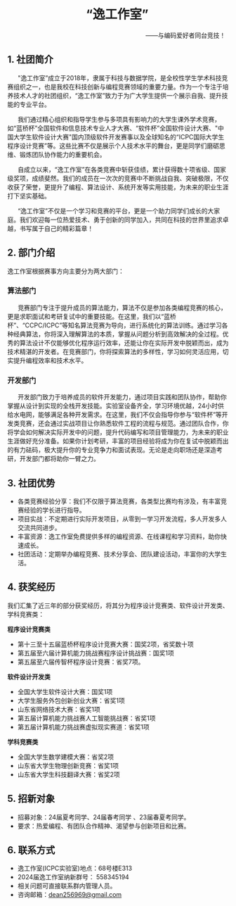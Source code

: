 # &nbsp;&nbsp;&nbsp;&nbsp;&nbsp;&nbsp;&nbsp;&nbsp;&nbsp;&nbsp;&nbsp;&nbsp;&nbsp;&nbsp;&nbsp;&nbsp;&nbsp;&nbsp;&nbsp;&nbsp;&nbsp;&nbsp;&nbsp;&nbsp;&nbsp;&nbsp; **“逸工作室”**

&nbsp;&nbsp;&nbsp;&nbsp;&nbsp;&nbsp;&nbsp;&nbsp;&nbsp;&nbsp;&nbsp;&nbsp;&nbsp;&nbsp;&nbsp;&nbsp;&nbsp;&nbsp;&nbsp;&nbsp;&nbsp;&nbsp;&nbsp;&nbsp;&nbsp;&nbsp;&nbsp;&nbsp;&nbsp;&nbsp;&nbsp;&nbsp;&nbsp;&nbsp;&nbsp;&nbsp;&nbsp;&nbsp;&nbsp;&nbsp;&nbsp;&nbsp;&nbsp;&nbsp;&nbsp;&nbsp;&nbsp;&nbsp;&nbsp;&nbsp;&nbsp;&nbsp;&nbsp;&nbsp;&nbsp;&nbsp;&nbsp;&nbsp;&nbsp;&nbsp;&nbsp;&nbsp;&nbsp;&nbsp;&nbsp;&nbsp;&nbsp;&nbsp;&nbsp;&nbsp;&nbsp;&nbsp;&nbsp;&nbsp;&nbsp;&nbsp;&nbsp;&nbsp;&nbsp;&nbsp;——与编码爱好者同台竞技！

## **1. 社团简介**

&nbsp;&nbsp;&nbsp;&nbsp;&nbsp;&nbsp;"逸工作室”成立于2018年，隶属于科技与数据学院，是全校性学生学术科技竞赛组织之一，也是我校在科技创新与编程竞赛领域的重要力量。作为一个专注于培养技术人才的社团组织，“逸工作室”致力于为广大学生提供一个展示自我、提升技能的专业平台。

&nbsp;&nbsp;&nbsp;&nbsp;&nbsp;&nbsp;我们通过精心组织和指导学生参与多项具有影响力的大学生课外学术竞赛，如“蓝桥杯”全国软件和信息技术专业人才大赛、“软件杯”全国软件设计大赛、"中国大学生软件设计大赛"国内顶级软件开发赛事以及全球知名的“ICPC国际大学生程序设计竞赛”等。这些比赛不仅是展示个人技术水平的舞台，更是同学们磨砺思维、锻炼团队协作能力的重要机会。

&nbsp;&nbsp;&nbsp;&nbsp;&nbsp;&nbsp;自成立以来，“逸工作室”在各类竞赛中斩获佳绩，累计获得数十项省级、国家级奖项，成绩斐然。我们的成员在一次次的竞赛中不断挑战自我、突破极限，不仅收获了荣誉，更提升了编程、算法设计、系统开发等实用技能，为未来的职业生涯打下坚实基础。

&nbsp;&nbsp;&nbsp;&nbsp;&nbsp;&nbsp;“逸工作室”不仅是一个学习和竞赛的平台，更是一个助力同学们成长的大家庭。我们欢迎每一位热爱技术、勇于创新的同学加入，共同在科技的世界里追求卓越，书写属于自己的精彩篇章！

## **2. 部门介绍**

逸工作室根据赛事方向主要分为两大部门：

### **算法部门**

&nbsp;&nbsp;&nbsp;&nbsp;&nbsp;&nbsp;竞赛部门专注于提升成员的算法能力，算法不仅是参加各类编程竞赛的核心，更是求职面试和考研复试中的重要技能。在这里，我们以“蓝桥杯”、“CCPC/ICPC”等知名算法竞赛为导向，进行系统化的算法训练。通过学习各种经典算法，你将深入理解算法的本质，掌握从问题分析到高效解决的全过程。优秀的算法设计不仅能够优化程序运行效率，还能让你在实际开发中脱颖而出，成为技术精湛的开发者。在竞赛部门，你将探索算法的多样性，学习如何灵活应用，切实提升编程效率和技术水平。

### **开发部门**

&nbsp;&nbsp;&nbsp;&nbsp;&nbsp;&nbsp;开发部门致力于培养成员的软件开发能力，通过项目实践和团队协作，帮助你掌握从设计到实现的全栈开发技能。实验室设备齐全，学习环境优越，24小时供给水电网，能够满足各种开发需求。在这里，我们不仅会指导你参与“软件杯”等开发类竞赛，还会通过实战项目让你熟悉软件工程的流程与规范。通过团队合作，你将学会如何解决实际开发中的问题，提升代码编写和项目管理能力，为未来的职业生涯做好充分准备。如果你计划考研，丰富的项目经验将成为你在复试中脱颖而出的有力砝码，极大提升你的专业竞争力和面试表现。无论是走向职场还是深造考研，开发部门都将助你一臂之力。

## **3. 社团优势**

- 各类竞赛经验分享：我们不仅限于算法竞赛，各类型比赛均有涉及，有丰富竞赛经验的学长进行指导。
- 项目实战：不定期进行实际开发项目，从零到一学习开发流程，多人开发多人交流共同进步。
- 丰富资源：逸工作室免费提供多样的编程资源、在线课程和学习资料，助你快速成长。
- 社团活动：定期举办编程竞赛、技术分享会、团队建设活动，丰富你的大学生活。

## **4. 获奖经历**

我们汇集了近三年的部分获奖经历，将其分为程序设计竞赛类、软件设计开发类、学科竞赛类：

**程序设计竞赛类**

- 第十三至十五届蓝桥杯程序设计竞赛大赛：国奖2项，省奖数十项
- 第五届至六届计算机能力挑战赛程序设计挑战赛：国奖1项
- 第五届至六届传智杯程序设计竞赛：省奖7项。

**软件设计开发类**

- 全国大学生软件设计大赛：国奖1项
- 大学生服务外包创新创业大赛：省奖1项
- 山东省网络技术大赛：省奖1项
- 第五届计算机能力挑战赛人工智能挑战赛：省奖1项
- 第五届计算机能力挑战赛虚拟现实赛道：省奖1项

**学科竞赛类**

- 全国大学生数学建模大赛：省奖2项
- 山东省大学生物理创新竞赛：省奖1项
- 山东省大学生科技翻译大赛：省奖2项

## **5. 招新对象**

- 招募对象：24届夏考同学、24届春考同学 、23届春夏考同学。
- 要求：热爱编程、有团队合作精神、渴望参与创新项目和比赛。

## **6. 联系方式**

- 逸工作室(ICPC实验室)地点：68号楼E313
- 2024届逸工作室纳新群号： 558345194
- 相关问题可直接联系群内管理人员。
- 咨询邮箱：[dean256969@gmail.com](http://dean256969@gmail.com)







